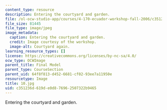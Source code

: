 ```yaml
---
content_type: resource
description: Entering the courtyard and garden.
file: /ol-ocw-studio-app/courses/4-170-ecuador-workshop-fall-2006/c351236d619de0d876962507322b9465_10.jpg
file_size: 81445
file_type: image/jpeg
image_metadata:
  caption: Entering the courtyard and garden.
  credit: Image courtesy of the workshop.
  image-alt: Courtyard again.
learning_resource_types: []
license: https://creativecommons.org/licenses/by-nc-sa/4.0/
ocw_type: OCWImage
parent_title: Final Model
parent_type: CourseSection
parent_uid: 64f8f813-d452-6681-cf02-93ee7a11950e
resourcetype: Image
title: 10.jpg
uid: c351236d-619d-e0d8-7696-2507322b9465
---
```

Entering the courtyard and garden.